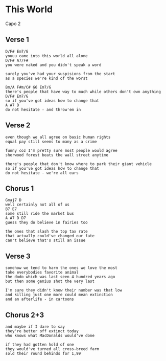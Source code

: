 # This World

Capo 2

## Verse 1

	D/F# Em7/G
	youuu came into this world all alone
	D/F# A7/F#
	you were naked and you didn't speak a word

	surely you've had your suspisions from the start
	as a species we're kind of the worst

	Bm/A F#m/C# G6 Em7/G
	there's people that have way to much while others don't own anything
	D/F# Em7/G
	so if you've got ideas how to change that
	A A7 D
	do not hesitate - and throw'em in

## Verse 2

	even though we all agree on basic human rights
	equal pay still seems to many as a crime

	funny coz I'm pretty sure most people would agree
	sherwood forest beats the wall street anytime

	there's people that don't know where to park their giant vehicle
	so if you've got ideas how to change that
	do not hesitate - we're all ears

## Chorus 1

	Gmaj7 D
	well certainly not all of us
	B7 E7
	some still ride the market bus
	A A7 D D7
	guess they do believe in fairies too

	the ones that slash the top tax rate
	that actually could've changed our fate
	can't believe that's still an issue


## Verse 3

	somehow we tend to harm the ones we love the most
	take everybodies favorite animal
	the dodo which was last seen 4 hundred years ago
	but then some genius shot the very last

	I'm sure they didn't know their number was that low
	and killing just one more could mean extinction
	and an afterlife - in cartoons

## Chorus 2+3

	and maybe if I dare to say
	they're better off extinct today
	who knows what MacDonalds would've done

	if they had gotten hold of one
	they would've turned all cross-breed farm
	sold their round behinds for 1,99

